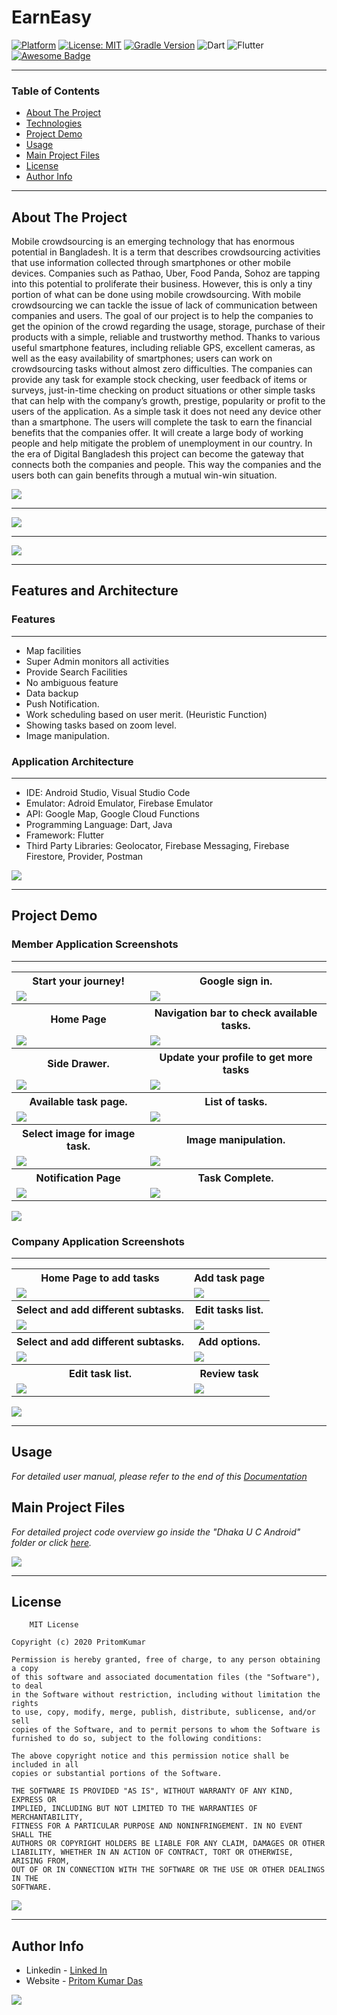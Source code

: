 # EarnEasy
[![Platform](https://img.shields.io/badge/platform-Android-yellow.svg)](https://www.android.com)
[![License: MIT](https://img.shields.io/badge/License-MIT-green.svg)](https://opensource.org/licenses/MIT)
[![Gradle Version](https://img.shields.io/badge/gradle-4.0-green.svg)](https://docs.gradle.org/current/release-notes)
![Dart](https://img.shields.io/badge/dart-%230175C2.svg?style=flat-square&logo=dart&logoColor=white)
![Flutter](https://img.shields.io/badge/Flutter-%2302569B.svg?style=flat-square&logo=Flutter&logoColor=white)
[![Awesome Badge](https://cdn.rawgit.com/sindresorhus/awesome/d7305f38d29fed78fa85652e3a63e154dd8e8829/media/badge.svg)](https://java-lang.github.io/awesome-java)

---

### Table of Contents

- [About The Project](#about-the-project)
- [Technologies](#technologies)
- [Project Demo](#project-demo)
- [Usage](#usage)
- [Main Project Files](#main-project-files)
- [License](#license)
- [Author Info](#author-info)

---

## About The Project

Mobile crowdsourcing is an emerging technology that has enormous potential in Bangladesh. It is a term that describes crowdsourcing activities that use information collected through smartphones or other mobile devices. Companies such as Pathao, Uber, Food Panda, Sohoz are tapping into this potential to proliferate their business. However, this is only a tiny portion of what can be done using mobile crowdsourcing. With mobile crowdsourcing we can tackle the issue of lack of communication between companies and users. The goal of our project is to help the companies to get the opinion of the crowd regarding the usage, storage, purchase of their products with a simple, reliable and trustworthy method. Thanks to various useful smartphone features, including reliable GPS, excellent cameras, as well as the easy availability of smartphones; users can work on crowdsourcing tasks without almost zero difficulties. The companies can provide any task for example stock checking, user feedback of items or surveys, just-in-time checking on product situations or other simple tasks that can help with the company’s growth, prestige, popularity or profit to the users of the application. As a simple task it does not need any device other than a smartphone. The users will complete the task to earn the financial benefits that the companies offer. It will create a large body of working people and help mitigate the problem of unemployment in our country. In the era of Digital Bangladesh this project can become the gateway that connects both the companies and people. This way the companies and the users both can gain benefits through a mutual win-win situation.


[![](https://img.shields.io/badge/back%20to%20top-%E2%86%A9-blue)](#EarnEasy)

---

<img src="Documentation/Demo/earneasyUsage.png"/>

---
[![](https://img.shields.io/badge/back%20to%20top-%E2%86%A9-blue)](#EarnEasy)

---
## Features and Architecture

### Features
---
-	Map facilities
-	Super Admin monitors all activities
-	Provide Search Facilities
-	No ambiguous feature
-	Data backup
-	Push Notification.
- Work scheduling based on user merit. (Heuristic Function)
-	Showing tasks based on zoom level.
- Image manipulation.



### Application Architecture
---
- IDE: Android Studio, Visual Studio Code
- Emulator: Adroid Emulator, Firebase Emulator
- API: Google Map, Google Cloud Functions
- Programming Language: Dart, Java
- Framework: Flutter
- Third Party Libraries: Geolocator, Firebase Messaging, Firebase Firestore, Provider, Postman

[![](https://img.shields.io/badge/back%20to%20top-%E2%86%A9-blue)](#EarnEasy)

---

## Project Demo

### Member Application Screenshots

---

<table style="width:100%">
  <tr>
    <th>Start your journey!</th>
    <th>Google sign in.</th>
  </tr>
  <tr>
    <td><img src="Documentation/Demo/earneasy1.jpg"/></td>
    <td><img src="Documentation/Demo/earneasy2.jpg"/></td>
  </tr>
  <!-- <tr>
    <th>Sign in by email.</th>
    <th>Don't have an account? Register.</th>
  </tr>
  <tr>
    <td><img src="Documentation/Demo/earneasy3.jpg"/></td>
    <td><img src="Documentation/Demo/earneasy4.jpg"/></td>
  </tr>
   -->
  <tr>
    <th>Home Page</th>
    <th>Navigation bar to check available tasks.</th>
  </tr>
  <tr>
     <td><img src="Documentation/Demo/earneasy6.jpg"/></td>
    <td><img src="Documentation/Demo/earneasy7.jpg"/></td>
  </tr>
  <tr>
    <th>Side Drawer.</th>
    <th>Update your profile to get more tasks</th>
  </tr>
  <tr>
    <td><img src="Documentation/Demo/earneasy9.jpg"/></td>
    <td><img src="Documentation/Demo/earneasy10.jpg"/></td>
  </tr>
  <tr>
    <th>Available task page.</th>
    <th>List of tasks.</th>
  </tr>
  <tr>
     <td><img src="Documentation/Demo/earneasy15.jpg"/></td>
    <td><img src="Documentation/Demo/earneasy17.jpg"/></td>
  </tr>
   <tr>
    <th>Select image for image task.</th>
    <th>Image manipulation.</th>
  </tr>
  <tr>
     <td><img src="Documentation/Demo/earneasy24.jpg"/></td>
    <td><img src="Documentation/Demo/earneasy26.jpg"/></td>
  </tr>
   <tr>
    <th>Notification Page</th>
    <th>Task Complete.</th>
  </tr>
  <tr>
     <td><img src="Documentation/Demo/earneasy14.jpg"/></td>
    <td><img src="Documentation/Demo/earneasy27.jpg"/></td>
  </tr>
</table>

[![](https://img.shields.io/badge/back%20to%20top-%E2%86%A9-blue)](#EarnEasy)

### Company Application Screenshots

---

<table style="width:100%">
  <tr>
    <th>Home Page to add tasks</th>
    <th>Add task page</th>
  </tr>
  <tr>
   <tr>
    <td><img src="Documentation/Demo/earneasy29.jpg"/></td>
    <td><img src="Documentation/Demo/earneasy30.jpg"/></td>
  </tr>
   <tr>
    <th>Select and add different subtasks.</th>
    <th>Edit tasks list.</th>
  </tr>
  <tr>
   <tr>
    <td><img src="Documentation/Demo/earneasy31.jpg"/></td>
    <td><img src="Documentation/Demo/earneasy33.jpg"/></td>
  </tr>
   <tr>
    <th>Select and add different subtasks.</th>
    <th>Add options.</th>
  </tr>
  <tr>
   <tr>
    <td><img src="Documentation/Demo/earneasy31.jpg"/></td>
    <td><img src="Documentation/Demo/earneasy32.jpg"/></td>
  </tr>
  <tr>
    <th>Edit task list.</th>
    <th>Review task</th>
  </tr>
  <tr>
   <tr>
    <td><img src="Documentation/Demo/earneasy33.jpg"/></td>
    <td><img src="Documentation/Demo/earneasy34.jpg"/></td>
  </tr>
</table>


[![](https://img.shields.io/badge/back%20to%20top-%E2%86%A9-blue)](#EarnEasy)

---

## Usage

*For detailed user manual, please refer to the end of this [Documentation](https://github.com/PritomKumar/DU-Calendar-DEV/blob/master/Documentation/Reports/User%20Manual.pdf)*

## Main Project Files
*For detailed project code overview go inside the "Dhaka U C Android" folder or click [here](https://github.com/PritomKumar/DU-Calendar-DEV/tree/master/Dhaka%20U%20C%20Android).*


[![](https://img.shields.io/badge/back%20to%20top-%E2%86%A9-blue)](#EarnEasy)

---

## License

```
    MIT License

Copyright (c) 2020 PritomKumar

Permission is hereby granted, free of charge, to any person obtaining a copy
of this software and associated documentation files (the "Software"), to deal
in the Software without restriction, including without limitation the rights
to use, copy, modify, merge, publish, distribute, sublicense, and/or sell
copies of the Software, and to permit persons to whom the Software is
furnished to do so, subject to the following conditions:

The above copyright notice and this permission notice shall be included in all
copies or substantial portions of the Software.

THE SOFTWARE IS PROVIDED "AS IS", WITHOUT WARRANTY OF ANY KIND, EXPRESS OR
IMPLIED, INCLUDING BUT NOT LIMITED TO THE WARRANTIES OF MERCHANTABILITY,
FITNESS FOR A PARTICULAR PURPOSE AND NONINFRINGEMENT. IN NO EVENT SHALL THE
AUTHORS OR COPYRIGHT HOLDERS BE LIABLE FOR ANY CLAIM, DAMAGES OR OTHER
LIABILITY, WHETHER IN AN ACTION OF CONTRACT, TORT OR OTHERWISE, ARISING FROM,
OUT OF OR IN CONNECTION WITH THE SOFTWARE OR THE USE OR OTHER DEALINGS IN THE
SOFTWARE.

```

[![](https://img.shields.io/badge/back%20to%20top-%E2%86%A9-blue)](#EarnEasy)

---

## Author Info

- Linkedin - [Linked In](https://www.linkedin.com/in/pritomkumar/fr)
- Website - [Pritom Kumar Das](https://sites.google.com/view/pritom-kumar-das/)

[![](https://img.shields.io/badge/back%20to%20top-%E2%86%A9-blue)](#EarnEasy)
